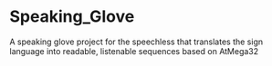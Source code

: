 # Speaking_Glove
A speaking glove project for the speechless that translates the sign language into readable, listenable sequences based on AtMega32
